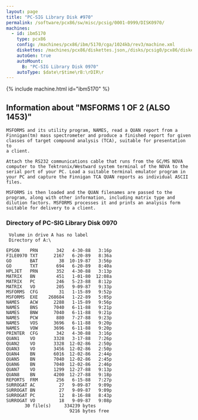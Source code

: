 ```yaml
---
layout: page
title: "PC-SIG Library Disk #970"
permalink: /software/pcx86/sw/misc/pcsig/0001-0999/DISK0970/
machines:
  - id: ibm5170
    type: pcx86
    config: /machines/pcx86/ibm/5170/cga/1024kb/rev3/machine.xml
    diskettes: /machines/pcx86/diskettes.json,/disks/pcsig0/pcx86/diskettes.json
    autoGen: true
    autoMount:
      B: "PC-SIG Library Disk 0970"
    autoType: $date\r$time\rB:\rDIR\r
---
```


{% include machine.html id="ibm5170" %}

## Information about "MSFORMS 1 OF 2 (ALSO 1453)"

    MSFORMS and its utility program, NAMES, read a QUAN report from a
    Finnigan(tm) mass spectrometer and produce a finished report for given
    classes of target compound analysis (TCA), suitable for presentation to
    a client.
    
    Attach the RS232 communications cable that runs from the GC/MS NOVA
    computer to the Tektronix/Westward system terminal of the NOVA to the
    serial port of your PC. Load a suitable terminal emulator program in
    your PC and capture the Finnigan TCA QUAN reports as individual ASCII
    files.
    
    MSFORMS is then loaded and the QUAN filenames are passed to the
    program, along with other information, including matrix type and
    dilution factors. MSFORMS processes it and prints an analysis form
    suitable for delivery to a client.

### Directory of PC-SIG Library Disk 0970

     Volume in drive A has no label
     Directory of A:\

    EPSON    PRN       342   4-30-88   3:16p
    FILE0970 TXT      2167   6-20-89   8:36a
    GO       BAT        38  10-19-87   3:56p
    GO       TXT       694   6-20-89   8:40a
    HPLJET   PRN       352   4-30-88   3:13p
    MATRIX   BN        451   1-01-80  12:08a
    MATRIX   PC        246   5-23-88   8:12p
    MATRIX   VO        205   9-09-87   9:33p
    MSFORMS  CFG        31   1-15-89   9:52p
    MSFORMS  EXE    268684   1-22-89   5:05p
    NAMES    ACW      2288   1-15-89   9:56p
    NAMES    BNS      7040   6-11-88   9:21p
    NAMES    BNW      7040   6-11-88   9:21p
    NAMES    PCW       880   7-27-88   9:23p
    NAMES    VOS      3696   6-11-88   9:20p
    NAMES    VOW      3696   6-11-88   9:20p
    PRINTER  CFG       342   4-30-88   3:16p
    QUAN1    VO       3328   3-17-88   7:26p
    QUAN2    VO       3328  12-02-86   2:50p
    QUAN3    VO       3456  12-02-86   2:50p
    QUAN4    BN       6016  12-02-86   2:44p
    QUAN5    BN       7040  12-02-86   2:45p
    QUAN6    BN       7040  12-02-86   2:46p
    QUAN7    VO       1299  12-27-88   9:13p
    QUAN8    BN       4200  12-27-88   9:18p
    REPORTS  FRM       256   6-15-88   7:27p
    SURROGAT AC         27   9-09-87   9:09p
    SURROGAT BN         27   9-09-87   9:09p
    SURROGAT PC         12   8-16-88   8:43p
    SURROGAT VO         18   9-09-87   9:08p
           30 file(s)     334239 bytes
                            9216 bytes free

